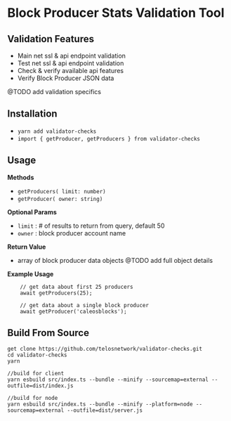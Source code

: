 # Block Producer Stats Validation Tool
## Validation Features

- Main net ssl & api endpoint validation
- Test net ssl & api endpoint validation
- Check & verify available api features
- Verify Block Producer JSON data

@TODO add validation specifics 

## Installation

- `yarn add validator-checks`
- `import { getProducer, getProducers } from validator-checks`

## Usage
  
  **Methods**
  - `getProducers( limit: number)`
  - `getProducer( owner: string)`

  
  **Optional Params**
  - `limit` : # of results to return from query, default 50
  - `owner` : block producer account name

  **Return Value**
  - array of block producer data objects
  @TODO add full object details

  **Example Usage**
``` 
    // get data about first 25 producers
    await getProducers(25);
```
``` 
    // get data about a single block producer 
    await getProducer('caleosblocks');
```

## Build From Source

```
get clone https://github.com/telosnetwork/validator-checks.git
cd validator-checks
yarn

//build for client
yarn esbuild src/index.ts --bundle --minify --sourcemap=external --outfile=dist/index.js

//build for node
yarn esbuild src/index.ts --bundle --minify --platform=node --sourcemap=external --outfile=dist/server.js

```



